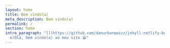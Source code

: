```yaml
---
layout: home
title: Bem vindo(a)
meta_description: Bem vindo(a)
permalink: /
section: home
intro_paragraph: "[](https://github.com/danurbanowicz/jekyll-netlify-boilerplat\
  e)Olá, bem vindo(a) ao meu site 😀"
---
```

<audio autoplay="autoplay" loop="loop" src="1468285242-481817.mp3" preload="auto"></audio>